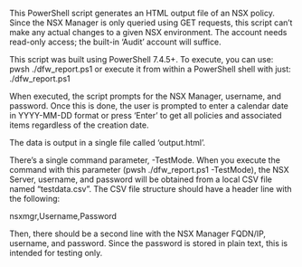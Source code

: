 This PowerShell script generates an HTML output file of an NSX policy. Since the NSX Manager is only queried using GET requests, this script can’t make any actual changes to a given NSX environment. The account needs read-only access; the built-in ‘Audit’ account will suffice.

This script was built using PowerShell 7.4.5+. To execute, you can use: pwsh ./dfw_report.ps1 or execute it from within a PowerShell shell with just: ./dfw_report.ps1

When executed, the script prompts for the NSX Manager, username, and password. Once this is done, the user is prompted to enter a calendar date in YYYY-MM-DD format or press ‘Enter’ to get all policies and associated items regardless of the creation date.

The data is output in a single file called ‘output.html’.

There’s a single command parameter, -TestMode. When you execute the command with this parameter (pwsh ./dfw_report.ps1 -TestMode), the NSX Server, username, and password will be obtained from a local CSV file named “testdata.csv”. The CSV file structure should have a header line with the following:

nsxmgr,Username,Password

Then, there should be a second line with the NSX Manager FQDN/IP, username, and password. Since the password is stored in plain text, this is intended for testing only.
